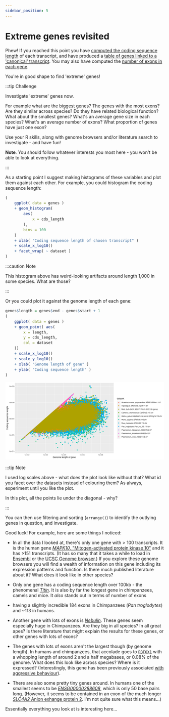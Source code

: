 ```yaml
---
sidebar_position: 5
---
```


# Extreme genes revisited

Phew!  If you reached this point you have [computed the coding sequence length](./006_long_genes_2.md) of each transcript, and have produced a [table of genes linked to a 'canonical' transcript](./007_canonical_transcripts.md).  You may also have computed the [number of exons in each gene](./007_how_many_exons.md).

You're in good shape to find 'extreme' genes!

:::tip Challenge

Investigate 'extreme' genes now.

For example what are the biggest genes?  The genes with the most exons?  Are they similar across species?  Do they have related biological function?  What about the smallest genes?  What's an average gene size in each species?  What's an average number of exons?  What proportion of genes have just one exon?

Use your R skills, along with genome browsers and/or literature search to investigate - and have fun!

**Note**. You should follow whatever interests you most here - you won't be able to look at everything.

:::

As a starting point I suggest making histograms of these variables and plot them against each other.  For example, you could histogram the coding sequence length:
```r
(
	ggplot( data = genes )
	+ geom_histogram(
		aes(
			x = cds_length
		),
		bins = 100
	)
	+ xlab( "Coding sequence length of chosen transcript" )
	+ scale_x_log10()
	+ facet_wrap( ~ dataset )
)
```

:::caution Note

This histogram above has weird-looking artifacts around length 1,000 in some species.  What are those?

:::

Or you could plot it against the genome length of each gene:
```r
genes$length = genes$end - genes$start + 1
(
	ggplot( data = genes )
	+ geom_point( aes(
		x = length,
		y = cds_length,
		col = dataset
	))
	+ scale_x_log10()
	+ scale_y_log10()
	+ xlab( "Genome length of gene" )
	+ ylab( "Coding sequence length" )
)
```

![img](images/coding_length_vs_gene_length.png)

:::tip Note

I used log scales above - what does the plot look like without that?  What id you facet over the datasets instead of
colouring them?  As always, experiment until you like the plot.

In this plot, all the points lie under the diagonal - why?

:::

You can then use filtering and sorting (`arrange()`) to identify the outlying genes in question, and investigate.

Good luck!  For example, here are some things I noticed:

* In all the data I looked at, there's only one gene with > 100 transcripts. It is the human gene [*MAPK10*,
  "Mitogen-activated protein kinase 10"](https://www.uniprot.org/uniprot/P53779) and it has >151 transcripts. (It has so
  many that it takes a while to load in
  [Ensembl](http://www.ensembl.org/Homo_sapiens/Gene/Summary?db=core;g=ENSG00000109339;r=4:85990007-86594625) or the
  [UCSC Genome
  browser](https://genome-euro.ucsc.edu/cgi-bin/hgTracks?db=hg38&lastVirtModeType=default&lastVirtModeExtraState=&virtModeType=default&virtMode=0&nonVirtPosition=&position=chr4%3A86016491%2D86594110&hgsid=275896231_HieWdPQTMOsgYQUFAnwTALgAECs0).)
  If you explore these genome browsers you will find a wealth of information on this gene including its expression
  patterns and function. Is there much published literature about it? What does it look like in other species?

* Only one gene has a coding sequence length over 100kb - the phenomenal [*Titin*](https://en.wikipedia.org/wiki/Titin).
  It is also by far the longest gene in chimpanzees, camels and mice.  It *also* stands out in terms of number of exons
- having a slightly incredible 184 exons in Chimpanzees (*Pan troglodytes*) and ~113 in humans.

* Another gene with lots of exons is [*Nebulin*](https://en.wikipedia.org/wiki/Nebulin). These genes seem especially huge in Chimpanzees. Are
they big in all species? In all great apes? Is there literature that might explain the results for these genes, or other
genes with lots of exons?
  
* The genes with lots of exons aren't the largest though (by genome length). In humans and chimpanzees, that accolade goes
  to [`RBFOX1`](http://www.ensembl.org/Homo_sapiens/Gene/Summary?db=core;g=ENSG00000078328;r=16:5239802-7713340)
  with a whopping length of around 2 and a half megabases, or 0.08% of the genome. What does this look
  like across species? Where is it expressed? (Interestingly, this gene has been previously associated [with aggressive
  behaviour](https://www.nature.com/articles/s41380-018-0068-7)).

* There are also some pretty tiny genes around. In humans one of the smallest seems to be
  [*ENSG00000288608*](http://www.ensembl.org/Homo_sapiens/Gene/Summary?db=core;g=ENSG00000288608;r=7:151061928-151061978;t=ENST00000674552),
  which is only 50 base pairs long. (However, it seems to be contained in an exon of the much
  longer [*SLC4A2* Anion exhange protein 2](https://genome-euro.ucsc.edu/cgi-bin/hgTracks?db=hg38&lastVirtModeType=default&lastVirtModeExtraState=&virtModeType=default&virtMode=0&nonVirtPosition=&position=chr7%3A151061877%2D151062029&hgsid=275886241_mxgWOGDr4elcf2SdW0zGz6ukwVJW).
  I'm not quite sure what this means...)

Essentially everything you look at is interesting here...
